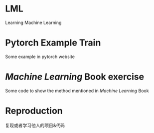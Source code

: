 # LML

Learning Machine Learning

# Pytorch Example Train

Some example in pytorch website


# *Machine Learning* Book exercise


Some code to show the method mentioned in *Machine Learning* Book

# Reproduction

复现或者学习他人的项目&代码
